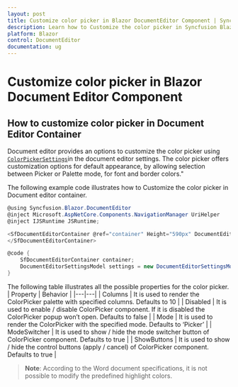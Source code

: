 ```yaml
---
layout: post
title: Customize color picker in Blazor DocumentEditor Component | Syncfusion
description: Learn how to Customize the color picker in Syncfusion Blazor DocumentEditor component and much more.
platform: Blazor
control: DocumentEditor
documentation: ug
---
```


# Customize color picker in Blazor Document Editor Component

## How to customize color picker in Document Editor Container

Document editor provides an options to customize the color picker using [`ColorPickerSettings`](https://help.syncfusion.com/cr/blazor/Syncfusion.Blazor.DocumentEditor.DocumentEditorSettingsModel.html#Syncfusion_Blazor_DocumentEditor_DocumentEditorSettingsModel_ColorPickerSettings)in the document editor settings. The color picker offers customization options for default appearance, by allowing selection between Picker or Palette mode, for font and border colors." 

The following example code illustrates how to Customize the color picker in Document editor container. 

```csharp
@using Syncfusion.Blazor.DocumentEditor
@inject Microsoft.AspNetCore.Components.NavigationManager UriHelper
@inject IJSRuntime JSRuntime;

<SfDocumentEditorContainer @ref="container" Height="590px" DocumentEditorSettings="@settings">
</SfDocumentEditorContainer> 

@code {
    SfDocumentEditorContainer container; 
    DocumentEditorSettingsModel settings = new DocumentEditorSettingsModel() { ColorPickerSettings = { Mode = ColorPickerMode.Palette , ShowButtons = true , ModeSwitcher = true}};
}
```

The following table illustrates all the possible properties for the color picker. 
| Property | Behavior | 
|---|---| 
| Columns | It is used to render the ColorPicker palette with specified columns. Defaults to 10 | 
| Disabled | It is used to enable / disable ColorPicker component. If it is disabled the ColorPicker popup won’t open. Defaults to false | 
| Mode | It is used to render the ColorPicker with the specified mode. Defaults to ‘Picker’ | 
| ModeSwitcher | It is used to show / hide the mode switcher button of ColorPicker component. Defaults to true | 
| ShowButtons | It is used to show / hide the control buttons (apply / cancel) of ColorPicker component. Defaults to true |


>**Note**: According to the Word document specifications, it is not possible to modify the predefined highlight colors.